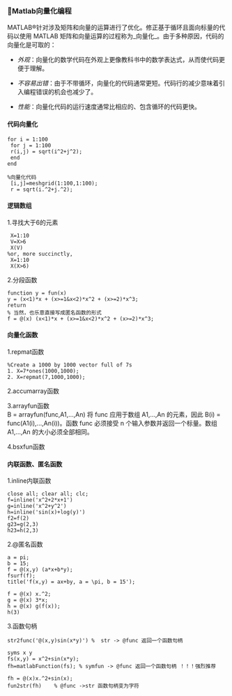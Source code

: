 ### 🏹Matlab向量化编程

MATLAB®针对涉及矩阵和向量的运算进行了优化。修正基于循环且面向标量的代码以使用 MATLAB 矩阵和向量运算的过程称为_向量化_。由于多种原因，代码的向量化是可取的：

* _外观_：向量化的数学代码在外观上更像教科书中的数学表达式，从而使代码更便于理解。

* _不容易出错_：由于不带循环，向量化的代码通常更短。代码行的减少意味着引入编程错误的机会也减少了。

* _性能_：向量化代码的运行速度通常比相应的、包含循环的代码更快。

#### 代码向量化

```
for i = 1:100
 for j = 1:100
 r(i,j) = sqrt(i^2+j^2);
 end
end

%向量化代码
 [i,j]=meshgrid(1:100,1:100);
 r = sqrt(i.^2+j.^2);
```

#### 逻辑数组

1.寻找大于6的元素

```
 X=1:10
 V=X>6
 X(V)
%or, more succinctly,
 X=1:10
 X(X>6)
```

2.分段函数

```
function y = fun(x)
y = (x<1)*x + (x>=1&x<2)*x^2 + (x>=2)*x^3;
return
% 当然，也乐意直接写成匿名函数的形式
f = @(x) (x<1)*x + (x>=1&x<2)*x^2 + (x>=2)*x^3;
```

#### 向量化函数

1.repmat函数

```
%Create a 1000 by 1000 vector full of 7s
1. X=7*ones(1000,1000);
2. X=repmat(7,1000,1000);
```

2.accumarray函数

3.arrayfun函数  
B = arrayfun\(func,A1,...,An\) 将 func 应用于数组 A1,...,An 的元素，因此 B\(i\) = func\(A1\(i\),...,An\(i\)\)。函数 func 必须接受 n 个输入参数并返回一个标量。数组 A1,...,An 的大小必须全部相同。

4.bsxfun函数

#### 内联函数、匿名函数

1.inline内联函数

```
close all; clear all; clc;
f=inline('x^2+2*x+1')
g=inline('x^2+y^2')
h=inline('sin(x)+log(y)')
f2=f(2)
g23=g(2,3)
h23=h(2,3)
```

2.@匿名函数

```
a = pi;
b = 15;
f = @(x,y) (a*x+b*y);
fsurf(f);
title('f(x,y) = ax+by, a = \pi, b = 15');

f = @(x) x.^2;
g = @(x) 3*x;
h = @(x) g(f(x));
h(3)
```

3.函数句柄

```
str2func('@(x,y)sin(x*y)') %  str -> @func 返回一个函数句柄

syms x y
fs(x,y) = x^2+sin(x*y);
fh=matlabFunction(fs); % symfun -> @func 返回一个函数句柄 ！！！强烈推荐

fh = @(x)x.^2+sin(x);
fun2str(fh)    % @func ->str 函数句柄变为字符
```



